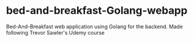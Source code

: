 # bed-and-breakfast-Golang-webapp
Bed-And-Breakfast web application using Golang for the backend. Made following Trevor Sawler's Udemy course
